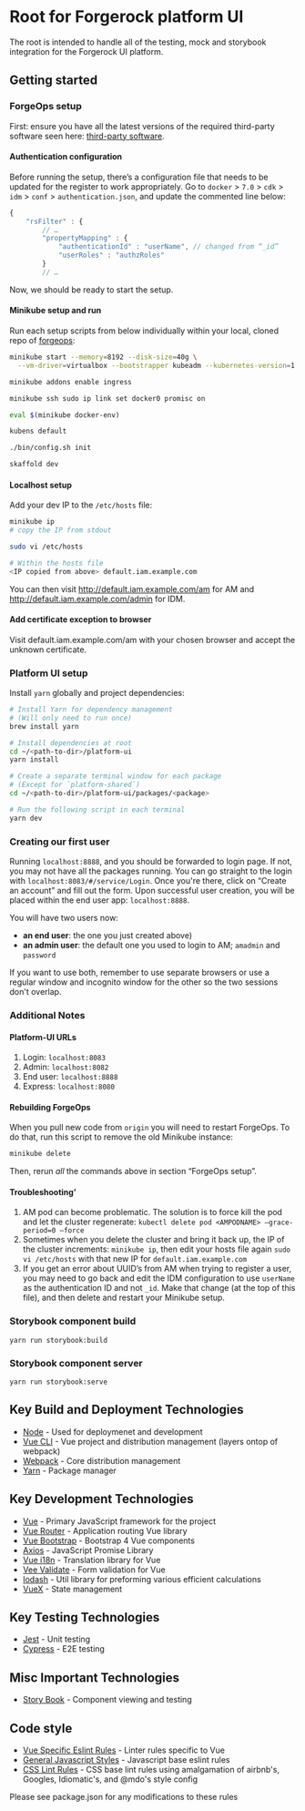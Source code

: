 <!-- Copyright 2019 ForgeRock AS. All Rights Reserved

Use of this code requires a commercial software license with ForgeRock AS.
or with one of its affiliates. All use shall be exclusively subject
to such license between the licensee and ForgeRock AS. -->
# Root for Forgerock platform UI

The root is intended to handle all of the testing, mock and storybook integration for the Forgerock UI platform.

## Getting started
### ForgeOps setup
First: ensure you have all the latest versions of the required third-party software seen here: [third-party software](https://ea.forgerock.com/docs/forgeops/devops-guide-minikube/#devops-implementation-env-sw).

#### Authentication configuration
Before running the setup, there’s a configuration file that needs to be updated for the register to work appropriately. Go to `docker` > `7.0` > `cdk` > `idm` > `conf` > `authentication.json`, and update the commented line below:

```js
{
    "rsFilter" : {
        // …
        "propertyMapping" : {
            "authenticationId" : "userName", // changed from “_id”
            "userRoles" : "authzRoles"
        }
        // …
```

Now, we should be ready to start the setup.

#### Minikube setup and run
Run each setup scripts from below individually within your local, cloned repo of [forgeops](https://stash.forgerock.org/projects/CLOUD/repos/forgeops/browse):

```sh
minikube start --memory=8192 --disk-size=40g \
  --vm-driver=virtualbox --bootstrapper kubeadm --kubernetes-version=1.15.0

minikube addons enable ingress

minikube ssh sudo ip link set docker0 promisc on

eval $(minikube docker-env)

kubens default

./bin/config.sh init

skaffold dev
```

#### Localhost setup
Add your dev IP to the `/etc/hosts` file:

```sh
minikube ip
# copy the IP from stdout

sudo vi /etc/hosts

# Within the hosts file
<IP copied from above> default.iam.example.com
```

You can then visit http://default.iam.example.com/am for AM and http://default.iam.example.com/admin for IDM.

#### Add certificate exception to browser
Visit default.iam.example.com/am with your chosen browser and accept the unknown certificate.

### Platform UI setup
Install `yarn` globally and project dependencies:

```sh
# Install Yarn for dependency management
# (Will only need to run once)
brew install yarn

# Install dependencies at root
cd ~/<path-to-dir>/platform-ui
yarn install

# Create a separate terminal window for each package
# (Except for `platform-shared`)
cd ~/<path-to-dir>/platform-ui/packages/<package>

# Run the following script in each terminal
yarn dev
```

### Creating our first user
Running `localhost:8888`, and you should be forwarded to login page. If not, you may not have all the packages running. You can go straight to the login with `localhost:8083/#/service/Login`. Once you're there, click on “Create an account” and fill out the form. Upon successful user creation, you will be placed within the end user app: `localhost:8888`.

You will have two users now:

- **an end user**: the one you just created above)
- **an admin user**: the default one you used to login to AM; `amadmin` and `password`

If you want to use both, remember to use separate browsers or use a regular window and incognito window for the other so the two sessions don't overlap.

### Additional Notes
#### Platform-UI URLs
1. Login: `localhost:8083`
2. Admin: `localhost:8082`
3. End user: `localhost:8888`
4. Express: `localhost:8080`

#### Rebuilding ForgeOps
When you pull new code from `origin` you will need to restart ForgeOps. To do that, run this script to remove the old Minikube instance:

```sh
minikube delete
```

Then, rerun *all* the commands above in section “ForgeOps setup”.

#### Troubleshooting’
1. AM pod can become problematic. The solution is to force kill the pod and let the cluster regenerate: `kubectl delete pod <AMPODNAME> —grace-period=0 —force`
2. Sometimes when you delete the cluster and bring it back up, the IP of the cluster increments: `minikube ip`, then edit your hosts file again `sudo vi /etc/hosts` with that new IP for `default.iam.example.com`
3. If you get an error about UUID’s from AM when trying to register a user, you may need to go back and edit the IDM configuration to use `userName` as the authentication ID and not `_id`. Make that change (at the top of this file), and then delete and restart your Minikube setup.

### Storybook component build

```
yarn run storybook:build
```

### Storybook component server

```
yarn run storybook:serve
```

## Key Build and Deployment Technologies
- [Node](https://nodejs.org/en/) - Used for deploymenet and development
- [Vue CLI](https://cli.vuejs.org/) - Vue project and distribution management (layers ontop of webpack)
- [Webpack](https://webpack.js.org/) - Core distribution management
- [Yarn](https://yarnpkg.com/lang/en/) - Package manager

## Key Development Technologies
- [Vue](https://vuejs.org/v2/api/) - Primary JavaScript framework for the project
- [Vue Router](https://router.vuejs.org/en/) - Application routing Vue library
- [Vue Bootstrap](https://bootstrap-vue.js.org/) - Bootstrap 4 Vue components
- [Axios](https://github.com/axios/axios) - JavaScript Promise Library
- [Vue i18n](https://kazupon.github.io/vue-i18n/en/) - Translation library for Vue
- [Vee Validate](https://github.com/baianat/vee-validate) - Form validation for Vue
- [lodash](https://lodash.com/) - Util library for preforming various efficient calculations
- [VueX](https://vuex.vuejs.org/) - State management

## Key Testing Technologies
- [Jest](https://jestjs.io/) - Unit testing
- [Cypress](https://www.cypress.io/) - E2E testing

## Misc Important Technologies
- [Story Book](https://storybook.js.org/) - Component viewing and testing

## Code style
- [Vue Specific Eslint Rules](https://vuejs.github.io/eslint-plugin-vue/rules/#priority-b-strongly-recommended-improving-readability) - Linter rules specific to Vue
- [General Javascript Styles](https://github.com/airbnb/javascript) - Javascript base eslint rules
- [CSS Lint Rules](https://github.com/stylelint/stylelint-config-standard) - CSS base lint rules using amalgamation of airbnb's, Googles, Idiomatic's, and @mdo's style config

Please see package.json for any modifications to these rules
